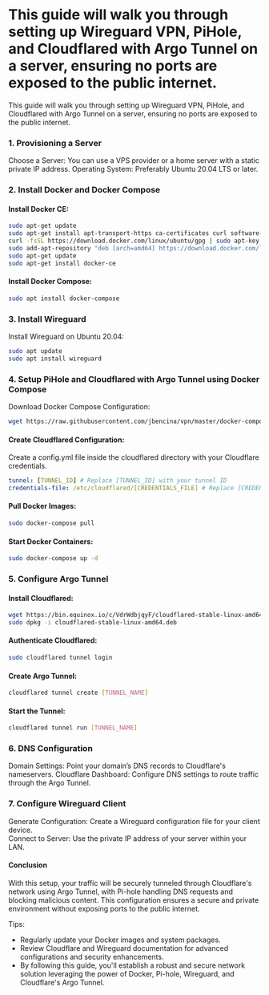 # This guide will walk you through setting up Wireguard VPN, PiHole, and Cloudflared with Argo Tunnel on a server, ensuring no ports are exposed to the public internet.
This guide will walk you through setting up Wireguard VPN, PiHole, and Cloudflared with Argo Tunnel on a server, ensuring no ports are exposed to the public internet.

### 1. Provisioning a Server
Choose a Server: You can use a VPS provider or a home server with a static private IP address.
Operating System: Preferably Ubuntu 20.04 LTS or later.

### 2. Install Docker and Docker Compose
#### Install Docker CE:
```bash
sudo apt-get update
sudo apt-get install apt-transport-https ca-certificates curl software-properties-common
curl -fsSL https://download.docker.com/linux/ubuntu/gpg | sudo apt-key add -
sudo add-apt-repository "deb [arch=amd64] https://download.docker.com/linux/ubuntu $(lsb_release -cs) stable"
sudo apt-get update
sudo apt-get install docker-ce
```

#### Install Docker Compose:
```bash
sudo apt install docker-compose
```

### 3. Install Wireguard
Install Wireguard on Ubuntu 20.04:
```bash
sudo apt update
sudo apt install wireguard
```

### 4. Setup PiHole and Cloudflared with Argo Tunnel using Docker Compose
Download Docker Compose Configuration:
```bash
wget https://raw.githubusercontent.com/jbencina/vpn/master/docker-compose.yaml
```

#### Create Cloudflared Configuration:  
Create a config.yml file inside the cloudflared directory with your Cloudflare credentials.

```yaml
tunnel: [TUNNEL_ID] # Replace [TUNNEL_ID] with your tunnel ID
credentials-file: /etc/cloudflared/[CREDENTIALS_FILE] # Replace [CREDENTIALS_FILE] with your Cloudflare credentials file path
```

#### Pull Docker Images:
```bash
sudo docker-compose pull
```

#### Start Docker Containers:
```bash
sudo docker-compose up -d
```

### 5. Configure Argo Tunnel

#### Install Cloudflared:
```bash
wget https://bin.equinox.io/c/VdrWdbjqyF/cloudflared-stable-linux-amd64.deb
sudo dpkg -i cloudflared-stable-linux-amd64.deb
```

#### Authenticate Cloudflared:
```bash
sudo cloudflared tunnel login
```

#### Create Argo Tunnel:
```bash
cloudflared tunnel create [TUNNEL_NAME]
```

#### Start the Tunnel:
```bash
cloudflared tunnel run [TUNNEL_NAME]
```
### 6. DNS Configuration
Domain Settings: Point your domain’s DNS records to Cloudflare's nameservers.
Cloudflare Dashboard: Configure DNS settings to route traffic through the Argo Tunnel.

### 7. Configure Wireguard Client
Generate Configuration: Create a Wireguard configuration file for your client device.  
Connect to Server: Use the private IP address of your server within your LAN.

#### Conclusion
With this setup, your traffic will be securely tunneled through Cloudflare's network using Argo Tunnel, with Pi-hole handling DNS requests and blocking malicious content. This configuration ensures a secure and private environment without exposing ports to the public internet.

Tips:

- Regularly update your Docker images and system packages.
- Review Cloudflare and Wireguard documentation for advanced configurations and security enhancements.
- By following this guide, you'll establish a robust and secure network solution leveraging the power of Docker, Pi-hole, Wireguard, and Cloudflare's Argo Tunnel.
